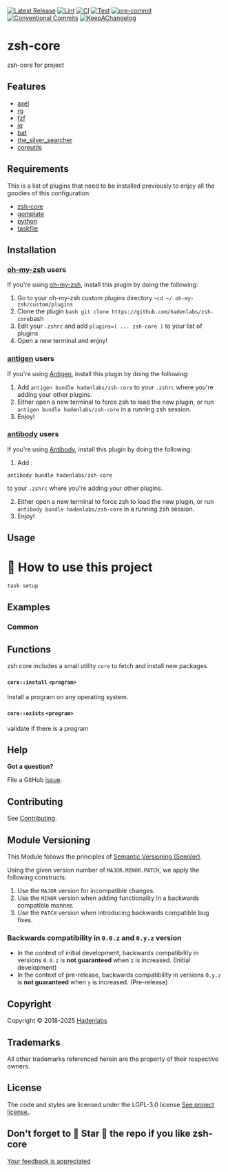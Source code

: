 <!--


  ** DO NOT EDIT THIS FILE
  **
  ** 1) Make all changes to `provision/generator/README.yaml`
  ** 2) Run`task readme` to rebuild this file.
  **
  ** (We maintain HUNDREDS of open source projects. This is how we maintain our sanity.)
  **


  -->

[![Latest Release](https://img.shields.io/github/release/hadenlabs/zsh-core)](https://github.com/hadenlabs/zsh-core/releases) [![Lint](https://img.shields.io/github/workflow/status/hadenlabs/zsh-core/lint-code)](https://github.com/hadenlabs/zsh-core/actions?workflow=lint-code) [![CI](https://img.shields.io/github/workflow/status/hadenlabs/zsh-core/ci)](https://github.com/hadenlabs/zsh-core/actions?workflow=ci) [![Test](https://img.shields.io/github/workflow/status/hadenlabs/zsh-core/test)](https://github.com/hadenlabs/zsh-core/actions?workflow=test) [![pre-commit](https://img.shields.io/badge/pre--commit-enabled-brightgreen?logo=pre-commit&logoColor=white)](https://github.com/pre-commit/pre-commit) [![Conventional Commits](https://img.shields.io/badge/Conventional%20Commits-1.0.0-yellow)](https://conventionalcommits.org) [![KeepAChangelog](https://img.shields.io/badge/changelog-Keep%20a%20Changelog%20v1.0.0-orange)](https://keepachangelog.com)

# zsh-core

zsh-core for project

## Features

- [axel](https://github.com/axel-download-accelerator/axel)
- [rg](https://github.com/BurntSushi/ripgrep)
- [fzf](https://github.com/junegunn/fzf)
- [jq](https://stedolan.github.io/jq/)
- [bat](https://github.com/sharkdp/bat)
- [the_silver_searcher](https://github.com/ggreer/the_silver_searcher)
- [coreutils](https://www.gnu.org/software/coreutils)

## Requirements

This is a list of plugins that need to be installed previously to enjoy all the goodies of this configuration:

- [zsh-core](https://github.com/hadenlabs/zsh-core)
- [gomplate](https://github.com/hairyhenderson/gomplate)
- [python](https://www.python.org)
- [taskfile](https://github.com/go-task/task)

## Installation

<!-- Space: Projects -->
<!-- Parent: ZshCore -->
<!-- Title: Installation Oh-My-Zsh ZshCore -->
<!-- Label: ZshCore -->
<!-- Label: Project -->
<!-- Label: Installation -->
<!-- Label: Oh-My-Zsh -->
<!-- Include: docs/disclaimer.md -->
<!-- Include: ac:toc -->

### [oh-my-zsh](https://github.com/ohmyzsh/ohmyzsh) users

If you're using [oh-my-zsh](https://github.com/ohmyzsh/ohmyzsh), install this plugin by doing the following:

1.  Go to your oh-my-zsh custom plugins directory -`cd ~/.oh-my-zsh/custom/plugins`
2.  Clone the plugin `bash git clone https://github.com/hadenlabs/zsh-core`bash
3.  Edit your `.zshrc` and add `plugins=( ... zsh-core )` to your list of plugins
4.  Open a new terminal and enjoy!
    <!-- Space: Projects -->
    <!-- Parent: ZshCore -->
    <!-- Title: Installation Antigen ZshCore-->
    <!-- Label: ZshCore -->
    <!-- Label: Project -->
    <!-- Label: Installation -->
    <!-- Label: Antigen -->
    <!-- Include: docs/disclaimer.md -->
    <!-- Include: ac:toc -->

### [antigen](https://github.com/zsh-users/antigen) users

If you're using [Antigen](https://github.com/zsh-users/antigen), install this plugin by doing the following:

1.  Add `antigen bundle hadenlabs/zsh-core` to your `.zshrc` where you're adding your other plugins.
2.  Either open a new terminal to force zsh to load the new plugin, or run `antigen bundle hadenlabs/zsh-core` in a running zsh session.
3.  Enjoy!
    <!-- Space: Projects -->
    <!-- Parent: ZshCore -->
    <!-- Title: Installation Antibody ZshCore-->
    <!-- Label: ZshCore -->
    <!-- Label: Project -->
    <!-- Label: Installation -->
    <!-- Include: docs/disclaimer.md -->
    <!-- Include: ac:toc -->

### [antibody](https://github.com/getantibody/antibody) users

If you're using [Antibody](https://github.com/getantibody/antibody), install this plugin by doing the following:

1. Add :

```{.sourceCode .bash}
antibody bundle hadenlabs/zsh-core
```

to your `.zshrc` where you're adding your other plugins.

2. Either open a new terminal to force zsh to load the new plugin, or run `antibody bundle hadenlabs/zsh-core` in a running zsh session.
3. Enjoy!

## Usage

# 🚀 How to use this project

```bash
task setup
```

## Examples

<!-- Space: Projects -->
<!-- Parent: ZshCore -->
<!-- Title: Examples ZshCore -->
<!-- Label: Examples -->
<!-- Include: ./../disclaimer.md -->
<!-- Include: ac:toc -->

### Common

 <!-- Space: Projects -->
<!-- Parent: Project -->
<!-- Title: Functions -->
<!-- Label: Functions -->
<!-- Include: docs/disclaimer.md -->
<!-- Include: ac:toc -->

## Functions

zsh core includes a small utility `core` to fetch and install new packages.

#### `core::install` `<program>`

Install a program on any operating system.

#### `core::exists` `<program>`

validate if there is a program

## Help

**Got a question?**

File a GitHub [issue](https://github.com/hadenlabs/zsh-core/issues).

## Contributing

See [Contributing](./docs/contributing.md).

## Module Versioning

This Module follows the principles of [Semantic Versioning (SemVer)](https://semver.org/).

Using the given version number of `MAJOR.MINOR.PATCH`, we apply the following constructs:

1. Use the `MAJOR` version for incompatible changes.
1. Use the `MINOR` version when adding functionality in a backwards compatible manner.
1. Use the `PATCH` version when introducing backwards compatible bug fixes.

### Backwards compatibility in `0.0.z` and `0.y.z` version

- In the context of initial development, backwards compatibility in versions `0.0.z` is **not guaranteed** when `z` is increased. (Initial development)
- In the context of pre-release, backwards compatibility in versions `0.y.z` is **not guaranteed** when `y` is increased. (Pre-release)

## Copyright

Copyright © 2018-2025 [Hadenlabs](https://hadenlabs.com)

## Trademarks

All other trademarks referenced herein are the property of their respective owners.

## License

The code and styles are licensed under the LGPL-3.0 license [See project license.](LICENSE).

## Don't forget to 🌟 Star 🌟 the repo if you like zsh-core

[Your feedback is appreciated](https://github.com/hadenlabs/zsh-core/issues)
